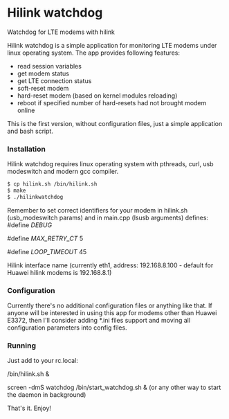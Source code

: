 # Hilink watchdog

Watchdog for LTE modems with hilink

Hilink watchdog is a simple application for monitoring LTE modems under linux operating system.
The app provides following features:
  - read session variables
  - get modem status
  - get LTE connection status
  - soft-reset modem
  - hard-reset modem (based on kernel modules reloading)
  - reboot if specified number of hard-resets had not brought modem online

This is the first version, without configuration files, just a simple application and bash script.


### Installation

Hilink watchdog requires linux operating system with pthreads, curl, usb modeswitch and modern gcc compiler.

```sh
$ cp hilink.sh /bin/hilink.sh
$ make
$ ./hilinkwatchdog
```

Remember to set correct identifiers for your modem in hilink.sh (usb_modeswitch params) and in main.cpp (lsusb arguments)
defines:
#define _DEBUG_

#define _MAX_RETRY_CT_ 5

#define _LOOP_TIMEOUT_ 45

Hilink interface name (currently eth1, address: 192.168.8.100 - default for Huawei hilink modems is 192.168.8.1)


### Configuration

Currently there's no additional configuration files or anything like that.
If anyone will be interested in using this app for modems other than Huawei E3372, then I'll consider adding *.ini files support and moving all configuration parameters into config files.


### Running

Just add to your rc.local:

/bin/hilink.sh &

screen -dmS watchdog /bin/start_watchdog.sh &  (or any other way to start the daemon in background)

That's it.
Enjoy!